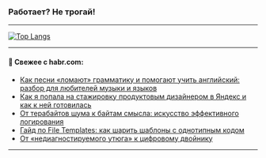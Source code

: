 ### Работает? Не трогай!

---
<!--
#### 🛠️ Technical stack:

![Java](https://img.shields.io/badge/Java-informational?logo=Oracle&style=flat&logoColor=white&color=FF4500)
![Kotlin](https://img.shields.io/badge/Kotlin-informational?logo=Kotlin&style=flat&logoColor=white&color=774D97)
![TS](https://img.shields.io/badge/TypeScript-informational?logo=typeScript&style=flat&logoColor=black&color=017acc)
![Python](https://img.shields.io/badge/Python-informational?logo=Python&style=flat&logoColor=black&color=ffdd54) <br>
![Spring](https://img.shields.io/badge/Spring-informational?logo=Spring&style=flat&logoColor=white&color=6DB33F) 
![SpringBoot](https://img.shields.io/badge/SpringBoot-informational?logo=SpringBoot&style=flat&logoColor=white&color=6DB33F)
![Nest](https://img.shields.io/badge/NestJS-informational?logo=NestJS&style=flat&logoColor=white&color=E0234E) 
![NodeJS](https://img.shields.io/badge/NodeJS-informational?logo=node.js&style=flat&logoColor=white&color=70A760)<br>
![PostgreSQL](https://img.shields.io/badge/PostgreSQL-informational?logo=PostgreSQL&style=flat&logoColor=white&color=DAA520)
![MongoDB](https://img.shields.io/badge/MongoDB-informational?logo=MongoDB&style=flat&logoColor=white&color=870000)
![Apache](https://img.shields.io/badge/Apache-informational?logo=apache&style=flat&logoColor=white&color=f74e28)

___ 
-->

<!--- #### 🛠️ : --->

[![Top Langs](https://github-readme-stats-82jvfl3w3-advtsettinggmailcoms-projects.vercel.app/api/top-langs/?username=zloylis&langs_count=10&hide_title=true&title_color=e6edf3&size_weight=0.5&count_weight=0.5&layout=compact&hide_progress=true&hide_border=true&theme=dracula&hide=css,makefile,cmake)](https://github.com/zloylis)

<!---


####  :octocat:&nbsp;&nbsp; Статистика:

![GitHub stats](https://github-readme-stats-u2qms2cxw-advtsettinggmailcoms-projects.vercel.app/api?username=zloylis&show_icons=true&hide_border=true&theme=dracula&title_color=e6edf3&include_all_commits=true&count_private=true&hide_rank=false&hide_title=true&rank_icon=github)
-->
---

#### 💬 Свежее с habr.com:

<!-- BLOG-POST-LIST:START -->
- [Как песни «ломают» грамматику и помогают учить английский: разбор для любителей музыки и языков](https://habr.com/ru/companies/yandex_praktikum/articles/949702/?utm_source=habrahabr&utm_medium=rss&utm_campaign=949702)
- [Как я попала на стажировку продуктовым дизайнером в Яндекс и как к ней готовилась](https://habr.com/ru/articles/949672/?utm_source=habrahabr&utm_medium=rss&utm_campaign=949672)
- [От терабайтов шума к байтам смысла: искусство эффективного логирования](https://habr.com/ru/companies/T1Holding/articles/947426/?utm_source=habrahabr&utm_medium=rss&utm_campaign=947426)
- [Гайд по File Templates: как шарить шаблоны с однотипным кодом](https://habr.com/ru/companies/tbank/articles/949658/?utm_source=habrahabr&utm_medium=rss&utm_campaign=949658)
- [От «недиагностируемого утюга» к цифровому двойнику](https://habr.com/ru/articles/949184/?utm_source=habrahabr&utm_medium=rss&utm_campaign=949184)
<!-- BLOG-POST-LIST:END -->

---
